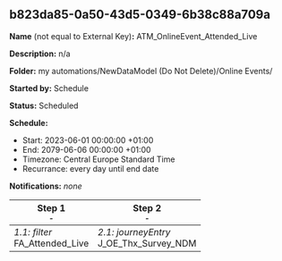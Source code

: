 ## b823da85-0a50-43d5-0349-6b38c88a709a

**Name** (not equal to External Key)**:** ATM_OnlineEvent_Attended_Live

**Description:** n/a

**Folder:** my automations/NewDataModel (Do Not Delete)/Online Events/

**Started by:** Schedule

**Status:** Scheduled

**Schedule:**

* Start: 2023-06-01 00:00:00 +01:00
* End: 2079-06-06 00:00:00 +01:00
* Timezone: Central Europe Standard Time
* Recurrance: every day until end date

**Notifications:** _none_


| Step 1<br>_<small>-</small>_ | Step 2<br>_<small>-</small>_ |
| --- | --- |
| _1.1: filter_<br>FA_Attended_Live | _2.1: journeyEntry_<br>J_OE_Thx_Survey_NDM |
